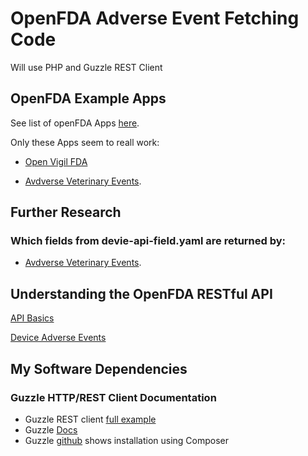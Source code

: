 # OpenFDA Adverse Event Fetching Code

Will use PHP and Guzzle REST Client

## OpenFDA Example Apps

See list of openFDA Apps [here](https://open.fda.gov/community/).

Only these Apps seem to reall work:

- [Open Vigil FDA](https://openvigil.pharmacology.uni-kiel.de/openvigilfda.php) 

- [Avdverse Veterinary Events](https://adversevetevents.com/search/).

## Further Research 

### Which fields from devie-api-field.yaml are returned by:

- [Avdverse Veterinary Events](https://adversevetevents.com/search/).


## Understanding the OpenFDA RESTful API

[API Basics](open-fda-api.md)

[Device Adverse Events](device-adverse-events.md)

## My Software Dependencies

### Guzzle HTTP/REST Client Documentation

- Guzzle REST client [full example](https://medium.com/hackernoon/creating-rest-api-in-php-using-guzzle-d6a890499b02)
- Guzzle [Docs](https://docs.guzzlephp.org/en/stable/index.html)
- Guzzle [github](https://github.com/guzzle/guzzle) shows installation using Composer
